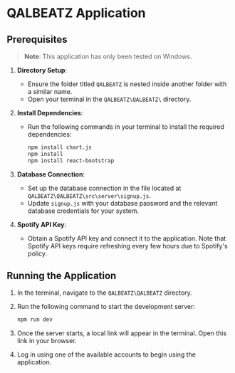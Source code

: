 # QALBEATZ Application

## Prerequisites
> **Note**: This application has only been tested on Windows.

1. **Directory Setup**:  
   - Ensure the folder titled `QALBEATZ` is nested inside another folder with a similar name. 
   - Open your terminal in the `QALBEATZ\QALBEATZ\` directory.

2. **Install Dependencies**:
   - Run the following commands in your terminal to install the required dependencies:
     ```bash
     npm install chart.js
     npm install
     npm install react-bootstrap
     ```

3. **Database Connection**:
   - Set up the database connection in the file located at `QALBEATZ\QALBEATZ\src\server\signup.js`.
   - Update `signup.js` with your database password and the relevant database credentials for your system.

4. **Spotify API Key**:
   - Obtain a Spotify API key and connect it to the application. Note that Spotify API keys require refreshing every few hours due to Spotify's policy.

## Running the Application

1. In the terminal, navigate to the `QALBEATZ\QALBEATZ` directory.
2. Run the following command to start the development server:
   ```bash
   npm run dev
   ```

3. Once the server starts, a local link will appear in the terminal. Open this link in your browser.
4. Log in using one of the available accounts to begin using the application.
